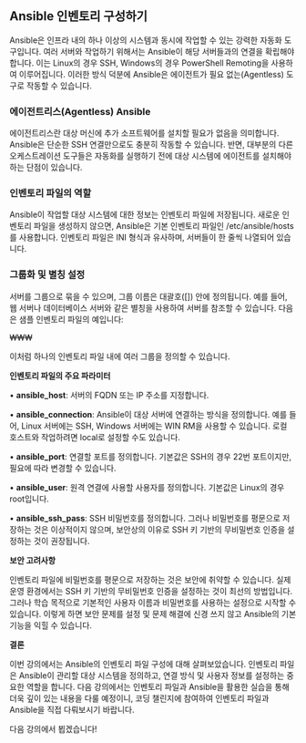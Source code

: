 ## **Ansible 인벤토리 구성하기**

Ansible은 인프라 내의 하나 이상의 시스템과 동시에 작업할 수 있는 강력한 자동화 도구입니다. 여러 서버와 작업하기 위해서는 Ansible이 해당 서버들과의 연결을 확립해야 합니다. 이는 Linux의 경우 SSH, Windows의 경우 PowerShell Remoting을 사용하여 이루어집니다. 이러한 방식 덕분에 Ansible은 에이전트가 필요 없는(Agentless) 도구로 작동할 수 있습니다.

  

### **에이전트리스(Agentless) Ansible**

  

에이전트리스란 대상 머신에 추가 소프트웨어를 설치할 필요가 없음을 의미합니다. Ansible은 단순한 SSH 연결만으로도 충분히 작동할 수 있습니다. 반면, 대부분의 다른 오케스트레이션 도구들은 자동화를 실행하기 전에 대상 시스템에 에이전트를 설치해야 하는 단점이 있습니다.

  

### **인벤토리 파일의 역할**

  

Ansible이 작업할 대상 시스템에 대한 정보는 인벤토리 파일에 저장됩니다. 새로운 인벤토리 파일을 생성하지 않으면, Ansible은 기본 인벤토리 파일인 /etc/ansible/hosts를 사용합니다. 인벤토리 파일은 INI 형식과 유사하며, 서버들이 한 줄씩 나열되어 있습니다.

  

### **그룹화 및 별칭 설정**

  

서버를 그룹으로 묶을 수 있으며, 그룹 이름은 대괄호([]) 안에 정의됩니다. 예를 들어, 웹 서버나 데이터베이스 서버와 같은 별칭을 사용하여 서버를 참조할 수 있습니다. 다음은 샘플 인벤토리 파일의 예입니다:

  
₩₩₩

  

이처럼 하나의 인벤토리 파일 내에 여러 그룹을 정의할 수 있습니다.

  

**인벤토리 파일의 주요 파라미터**

• **ansible_host**: 서버의 FQDN 또는 IP 주소를 지정합니다.

• **ansible_connection**: Ansible이 대상 서버에 연결하는 방식을 정의합니다. 예를 들어, Linux 서버에는 SSH, Windows 서버에는 WIN RM을 사용할 수 있습니다. 로컬 호스트와 작업하려면 local로 설정할 수도 있습니다.

• **ansible_port**: 연결할 포트를 정의합니다. 기본값은 SSH의 경우 22번 포트이지만, 필요에 따라 변경할 수 있습니다.

• **ansible_user**: 원격 연결에 사용할 사용자를 정의합니다. 기본값은 Linux의 경우 root입니다.

• **ansible_ssh_pass**: SSH 비밀번호를 정의합니다. 그러나 비밀번호를 평문으로 저장하는 것은 이상적이지 않으며, 보안상의 이유로 SSH 키 기반의 무비밀번호 인증을 설정하는 것이 권장됩니다.

  

**보안 고려사항**

  

인벤토리 파일에 비밀번호를 평문으로 저장하는 것은 보안에 취약할 수 있습니다. 실제 운영 환경에서는 SSH 키 기반의 무비밀번호 인증을 설정하는 것이 최선의 방법입니다. 그러나 학습 목적으로 기본적인 사용자 이름과 비밀번호를 사용하는 설정으로 시작할 수 있습니다. 이렇게 하면 보안 문제를 설정 및 문제 해결에 신경 쓰지 않고 Ansible의 기본 기능을 익힐 수 있습니다.

  

**결론**

  

이번 강의에서는 Ansible의 인벤토리 파일 구성에 대해 살펴보았습니다. 인벤토리 파일은 Ansible이 관리할 대상 시스템을 정의하고, 연결 방식 및 사용자 정보를 설정하는 중요한 역할을 합니다. 다음 강의에서는 인벤토리 파일과 Ansible을 활용한 실습을 통해 더욱 깊이 있는 내용을 다룰 예정이니, 코딩 챌린지에 참여하여 인벤토리 파일과 Ansible을 직접 다뤄보시기 바랍니다.

  

다음 강의에서 뵙겠습니다!